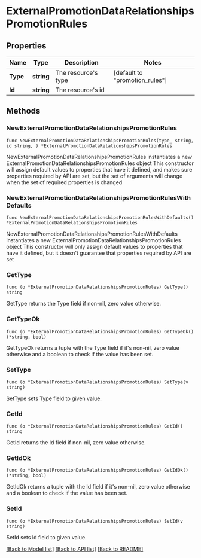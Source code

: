 # ExternalPromotionDataRelationshipsPromotionRules

## Properties

Name | Type | Description | Notes
------------ | ------------- | ------------- | -------------
**Type** | **string** | The resource&#39;s type | [default to "promotion_rules"]
**Id** | **string** | The resource&#39;s id | 

## Methods

### NewExternalPromotionDataRelationshipsPromotionRules

`func NewExternalPromotionDataRelationshipsPromotionRules(type_ string, id string, ) *ExternalPromotionDataRelationshipsPromotionRules`

NewExternalPromotionDataRelationshipsPromotionRules instantiates a new ExternalPromotionDataRelationshipsPromotionRules object
This constructor will assign default values to properties that have it defined,
and makes sure properties required by API are set, but the set of arguments
will change when the set of required properties is changed

### NewExternalPromotionDataRelationshipsPromotionRulesWithDefaults

`func NewExternalPromotionDataRelationshipsPromotionRulesWithDefaults() *ExternalPromotionDataRelationshipsPromotionRules`

NewExternalPromotionDataRelationshipsPromotionRulesWithDefaults instantiates a new ExternalPromotionDataRelationshipsPromotionRules object
This constructor will only assign default values to properties that have it defined,
but it doesn't guarantee that properties required by API are set

### GetType

`func (o *ExternalPromotionDataRelationshipsPromotionRules) GetType() string`

GetType returns the Type field if non-nil, zero value otherwise.

### GetTypeOk

`func (o *ExternalPromotionDataRelationshipsPromotionRules) GetTypeOk() (*string, bool)`

GetTypeOk returns a tuple with the Type field if it's non-nil, zero value otherwise
and a boolean to check if the value has been set.

### SetType

`func (o *ExternalPromotionDataRelationshipsPromotionRules) SetType(v string)`

SetType sets Type field to given value.


### GetId

`func (o *ExternalPromotionDataRelationshipsPromotionRules) GetId() string`

GetId returns the Id field if non-nil, zero value otherwise.

### GetIdOk

`func (o *ExternalPromotionDataRelationshipsPromotionRules) GetIdOk() (*string, bool)`

GetIdOk returns a tuple with the Id field if it's non-nil, zero value otherwise
and a boolean to check if the value has been set.

### SetId

`func (o *ExternalPromotionDataRelationshipsPromotionRules) SetId(v string)`

SetId sets Id field to given value.



[[Back to Model list]](../README.md#documentation-for-models) [[Back to API list]](../README.md#documentation-for-api-endpoints) [[Back to README]](../README.md)


